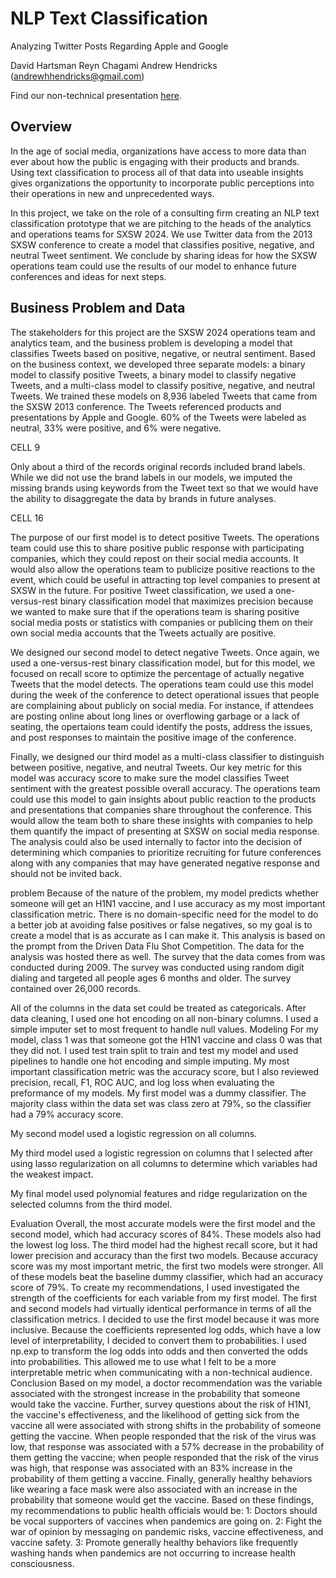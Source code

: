 # NLP Text Classification
Analyzing Twitter Posts Regarding Apple and Google

David Hartsman
Reyn Chagami
Andrew Hendricks (andrewhhendricks@gmail.com)

Find our non-technical presentation [here](https://docs.google.com/presentation/d/12J7u8S0OZltTBgUNQsBwZ3RKaHuetXo6/edit?usp=sharing&ouid=106491021188736703963&rtpof=true&sd=true).

## Overview
In the age of social media, organizations have access to more data than ever about how the public is engaging with their products and brands. Using text classification to process all of that data into useable insights gives organizations the opportunity to incorporate public perceptions into their operations in new and unprecedented ways.

In this project, we take on the role of a consulting firm creating an NLP text classification prototype that we are pitching to the heads of the analytics and operations teams for SXSW 2024. We use Twitter data from the 2013 SXSW conference to create a model that classifies positive, negative, and neutral Tweet sentiment. We conclude by sharing ideas for how the SXSW operations team could use the results of our model to enhance future conferences and ideas for next steps.

## Business Problem and Data
The stakeholders for this project are the SXSW 2024 operations team and analytics team, and the business problem is developing a model that classifies Tweets based on positive, negative, or neutral sentiment. Based on the business context, we developed three separate models: a binary model to classify positive Tweets, a binary model to classify negative Tweets, and a multi-class model to classify positive, negative, and neutral Tweets. We trained these models on 8,936 labeled Tweets that came from the SXSW 2013 conference. The Tweets referenced products and presentations by Apple and Google. 60% of the Tweets were labeled as neutral, 33% were positive, and 6% were negative.

CELL 9

Only about a third of the records original records included brand labels. While we did not use the brand labels in our models, we imputed the missing brands using keywords from the Tweet text so that we would have the ability to disaggregate the data by brands in future analyses.

CELL 16

The purpose of our first model is to detect positive Tweets. The operations team could use this to share positive public response with participating companies, which they could repost on their social media accounts. It would also allow the operations team to publicize positive reactions to the event, which could be useful in attracting top level companies to present at SXSW in the future.  For positive Tweet classification, we used a one-versus-rest binary classification model that maximizes precision because we wanted to make sure that if the operations team is sharing positive social media posts or statistics with companies or publicing them on their own social media accounts that the Tweets actually are positive.

We designed our second model to detect negative Tweets. Once again, we used a one-versus-rest binary classification model, but for this model, we focused on recall score to optimize the percentage of actually negative Tweets that the model detects. The operations team could use this model during the week of the conference to detect operational issues that people are complaining about publicly on social media. For instance, if attendees are posting online about long lines or overflowing garbage or a lack of seating, the opertaions team could identify the posts, address the issues, and post responses to maintain the positive image of the conference.

Finally, we designed our third model as a multi-class classifier to distinguish between positive, negative, and neutral Tweets. Our key metric for this model was accuracy score to make sure the model classifies Tweet sentiment with the greatest possible overall accuracy. The operations team could use this model to gain insights about public reaction to the products and presentations that companies share throughout the conference. This would allow the team both to share these insights with companies to help them quantify the impact of presenting at SXSW on social media response. The analysis could also be used internally to factor into the decision of determining which companies to prioritize recruiting for future conferences along with any companies that may have generated negative response and should not be invited back. 

problem Because of the nature of the problem, my model predicts whether someone will get an H1N1 vaccine, and I use accuracy as my most important classification metric. There is no domain-specific need for the model to do a better job at avoiding false positives or false negatives, so my goal is to create a model that is as accurate as I can make it.
This analysis is based on the prompt from the Driven Data Flu Shot Competition. The data for the analysis was hosted there as well. The survey that the data comes from was conducted during 2009. The survey was conducted using random digit dialing and targeted all people ages 6 months and older. The survey contained over 26,000 records.

All of the columns in the data set could be treated as categoricals. After data cleaning, I used one hot encoding on all non-binary columns. I used a simple imputer set to most frequent to handle null values.
Modeling
For my model, class 1 was that someone got the H1N1 vaccine and class 0 was that they did not. I used test train split to train and test my model and used pipelines to handle one hot encoding and simple imputing. My most important classification metric was the accuracy score, but I also reviewed precision, recall, F1, ROC AUC, and log loss when evaluating the preformance of my models.
My first model was a dummy classifier. The majority class within the data set was class zero at 79%, so the classifier had a 79% accuracy score.

My second model used a logistic regression on all columns.

My third model used a logistic regression on columns that I selected after using lasso regularization on all columns to determine which variables had the weakest impact.

My final model used polynomial features and ridge regularization on the selected columns from the third model.

Evaluation
Overall, the most accurate models were the first model and the second model, which had accuracy scores of 84%. These models also had the lowest log loss. The third model had the highest recall score, but it had lower precision and accuracy than the first two models. Because accuracy score was my most important metric, the first two models were stronger. All of these models beat the baseline dummy classifier, which had an accuracy score of 79%.
To create my recommendations, I used investigated the strength of the coefficients for each variable from my first model. The first and second models had virtually identical performance in terms of all the classification metrics. I decided to use the first model because it was more inclusive.
Because the coefficients represented log odds, which have a low level of interpretability, I decided to convert them to probabilities. I used np.exp to transform the log odds into odds and then converted the odds into probabilities. This allowed me to use what I felt to be a more interpretable metric when communicating with a non-technical audience.
Conclusion
Based on my model, a doctor recommendation was the variable associated with the strongest increase in the probability that someone would take the vaccine. Further, survey questions about the risk of H1N1, the vaccine's effectiveness, and the likelihood of getting sick from the vaccine all were associated with strong shifts in the probability of someone getting the vaccine. When people responded that the risk of the virus was low, that response was associated with a 57% decrease in the probability of them getting the vaccine; when people responded that the risk of the virus was high, that response was associated with an 83% increase in the probability of them getting a vaccine. Finally, generally healthy behaviors like wearing a face mask were also associated with an increase in the probability that someone would get the vaccine.
Based on these findings, my recommendations to public health officials would be: 1: Doctors should be vocal supporters of vaccines when pandemics are going on. 2: Fight the war of opinion by messaging on pandemic risks, vaccine effectiveness, and vaccine safety. 3: Promote generally healthy behaviors like frequently washing hands when pandemics are not occurring to increase health consciousness.